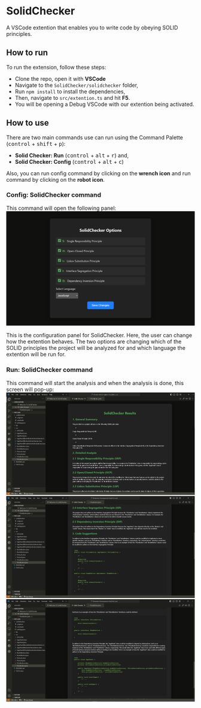 # SolidChecker
A VSCode extention that enables you to write code by obeying SOLID principles.

## How to run
To run the extension, follow these steps:
* Clone the repo, open it with **VSCode**
* Navigate to the `SolidChecker/solidchecker` folder,
* Run `npm install` to install the dependencies,
* Then, navigate to `src/extention.ts` and hit **F5**.
* You will be opening a Debug VSCode with our extention being activated.

## How to use
There are two main commands use can run using the Command Palette (<kbd>control</kbd> + <kbd>shift</kbd> + <kbd>p</kbd>):
* **Solid Checker: Run** (<kbd>control</kbd> + <kbd>alt</kbd> + <kbd>r</kbd>) and,
* **Solid Checker: Config** (<kbd>control</kbd> + <kbd>alt</kbd> + <kbd>c</kbd>)

Also, you can run config command by clicking on the **wrench icon** and run command by clicking on the **robot icon**.

### Config: SolidChecker command
This command will open the following panel:
![alt text](config.png)

This is the configuration panel for SolidChecker. Here, the user can change how the extention behaves. The two options are changing which of the SOLID principles the project will be analyzed for and which language the extention will be run for.

### Run: SolidChecker command
This command will start the analysis and when the analysis is done, this screen will pop-up:
![alt text](result1.png)
![alt text](result2.png)
![alt text](result3.png)
